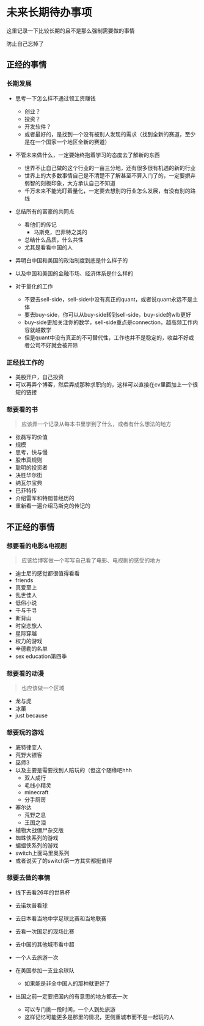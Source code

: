 # 未来长期待办事项

这里记录一下比较长期的且不是那么强制需要做的事情

防止自己忘掉了

## 正经的事情

### 长期发展

- 思考一下怎么样不通过领工资赚钱
  - 创业？
  - 投资？
  - 开发软件？
  - 或者最好的，是找到一个没有被别人发现的需求（找到全新的赛道，至少是在一个国家一个地区全新的赛道）
- 不管未来做什么，一定要始终抱着学习的态度去了解新的东西
  - 世界不止自己做的这个行业的一亩三分地，还有很多很有机遇的新的行业
  - 世界上的大多数事情自己是不清楚不了解甚至不算入门了的，一定要摒弃弱智的刻板印象，大方承认自己不知道
  - 千万未来不能光盯着量化，一定要去想别的行业怎么发展，有没有别的路线

- 总结所有的富豪的共同点
  - 看他们的传记
    - 马斯克，巴菲特之类的
  - 总结什么品质，什么共性
  - 尤其是看看中国的人
- 弄明白中国和美国的政治制度到底是什么样子的
- 以及中国和美国的金融市场、经济体系是什么样的
- 对于量化的工作
  - 不要去sell-side，sell-side中没有真正的quant，或者说quant永远不是主体
  - 要去buy-side，你可以从buy-side转到sell-side，buy-side的wlb更好
  - buy-side更加关注你的数学，sell-side重点是connection，越高频工作内容就越数学
  - 但是quant中没有真正的不可替代性，工作也并不是稳定的，收益不好或者公司不好就会被开除


### 正经找工作的

- 美股开户，自己投资
- 可以再弄个博客，然后弄成那种求职向的，这样可以直接在cv里面加上一个很短的链接

### 想要看的书

> 应该弄一个记录从每本书里学到了什么，或者有什么想法的地方

- 张磊写的价值
- 规模
- 思考，快与慢
- 股市真规则
- 聪明的投资者
- 决胜华尔街
- 纳瓦尔宝典
- 巴菲特传
- 介绍雷军和特朗普经历的
- 重新看一遍介绍马斯克的传记的

## 不正经的事情

### 想要看的电影&电视剧

> 应该给博客做一个写写自己看了电影、电视剧的感受的地方

- 迪士尼的感觉都很值得看看
- friends
- 真爱至上
- 乱世佳人
- 低俗小说
- 千与千寻
- 断背山
- 时空恋旅人
- 星际穿越
- 权力的游戏
- 辛德勒的名单
- sex education第四季

### 想要看的动漫

> 也应该做一个区域

- 龙与虎
- 冰菓
- just because

### 想要玩的游戏

- 底特律变人
- 荒野大镖客
- 巫师3
- 以及主要是需要找到人陪玩的（但这个随缘吧hhh
  - 双人成行
  - 毛线小精灵
  - minecraft
  - 分手厨房
- 塞尔达
  - 荒野之息
  - 王国之泪
- 植物大战僵尸杂交版
- 蜘蛛侠系列的游戏
- 蝙蝠侠系列的游戏
- switch上面马里奥系列
- 或者说买了的switch第一方其实都挺值得


### 想要去做的事情

- 线下去看26年的世界杯
- 去诺坎普看球
- 去日本看当地中学足球比赛和当地联赛
- 去看一次国足的现场比赛
- 去中国的其他城市看中超
- 一个人去旅游一次

- 在美国参加一支业余球队
  - 如果能是非全中国人的那种就更好了
- 出国之前一定要把国内的有意思的地方都去一次
  - 可以专门挑一段时间，一个人到处旅游
  - 这样记忆可能更多是那里的情况，更侧重城市而不是一起玩的人